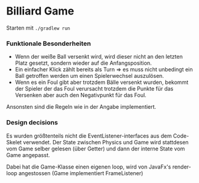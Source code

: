 # Billiard Game

Starten mit ``./gradlew run``

### Funktionale Besonderheiten

- Wenn der weiße Ball versenkt wird, wird dieser nicht an den letzten Platz gesetzt, sondern wieder auf die Anfangsposition. 
- Ein einfacher Klick zählt bereits als Turn => es muss nicht unbedingt
ein Ball getroffen werden um einen Spielerwechsel auszulösen.
- Wenn es ein Foul gibt aber trotzdem Bälle versenkt wurden, bekommt der Spieler der das Foul verursacht
trotzdem die Punkte für das Versenken aber auch den Negativpunkt für das Foul.

Ansonsten sind die Regeln wie in der Angabe implementiert.

### Design decisions

Es wurden größtenteils nicht die EventListener-interfaces aus dem Code-Skelet verwendet.
Der State zwischen Physics und Game wird stattdesen vom Game selber gelesen (über Getter) und 
dann der interne State vom Game angepasst.

Dabei hat die Game-Klasse einen eigenen loop, wird von JavaFx's render-loop angestossen (Game implementiert FrameListener)
